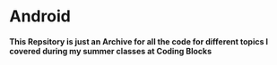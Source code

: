 # Android
#### This Repsitory is just an Archive for all the code for different topics I covered during my summer classes at Coding Blocks

